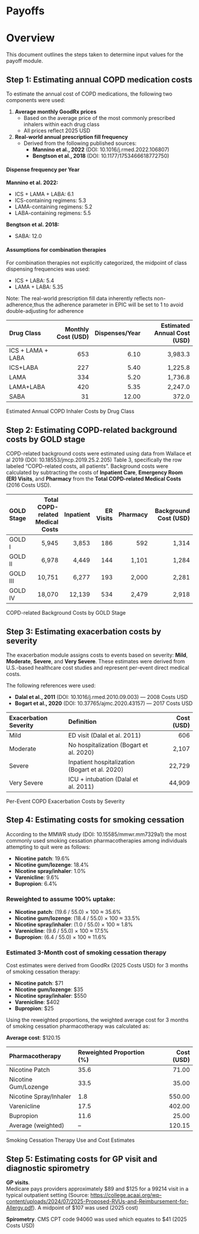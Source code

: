 Payoffs
================

# Overview

This document outlines the steps taken to determine input values for the
payoff module.

## Step 1: Estimating annual COPD medication costs

To estimate the annual cost of COPD medications, the following two
components were used:

1.  **Average monthly GoodRx prices**
    - Based on the average price of the most commonly prescribed
      inhalers within each drug class  
    - All prices reflect 2025 USD
2.  **Real-world annual prescription fill frequency**
    - Derived from the following published sources:
      - **Mannino et al., 2022** (DOI: 10.1016/j.rmed.2022.106807)
      - **Bengtson et al., 2018** (DOI: 10.1177/1753466618772750)

#### Dispense frequency per Year

**Mannino et al. 2022:**

- ICS + LAMA + LABA: 6.1  
- ICS-containing regimens: 5.3  
- LAMA-containing regimens: 5.2  
- LABA-containing regimens: 5.5

**Bengtson et al. 2018:**

- SABA: 12.0

#### Assumptions for combination therapies

For combination therapies not explicitly categorized, the midpoint of
class dispensing frequencies was used:

- ICS + LABA: 5.4  
- LAMA + LABA: 5.35

Note: The real-world prescription fill data inherently reflects
non-adherence,thus the adherence parameter in EPIC will be set to 1 to
avoid double-adjusting for adherence

| Drug Class | Monthly Cost (USD) | Dispenses/Year | Estimated Annual Cost (USD) |
|:---|---:|---:|---:|
| ICS + LAMA + LABA | 653 | 6.10 | 3,983.3 |
| ICS+LABA | 227 | 5.40 | 1,225.8 |
| LAMA | 334 | 5.20 | 1,736.8 |
| LAMA+LABA | 420 | 5.35 | 2,247.0 |
| SABA | 31 | 12.00 | 372.0 |

Estimated Annual COPD Inhaler Costs by Drug Class

## Step 2: Estimating COPD-related background costs by GOLD stage

COPD-related background costs were estimated using data from Wallace et
al 2019 (DOI: 10.18553/jmcp.2019.25.2.205) Table 3, specifically the row
labeled “COPD-related costs, all patients”. Background costs were
calculated by subtracting the costs of **Inpatient Care**, **Emergency
Room (ER) Visits**, and **Pharmacy** from the **Total COPD-related
Medical Costs** (2016 Costs USD).

| GOLD Stage | Total COPD-related Medical Costs | Inpatient | ER Visits | Pharmacy | Background Cost (USD) |
|:---|---:|---:|---:|---:|---:|
| GOLD I | 5,945 | 3,853 | 186 | 592 | 1,314 |
| GOLD II | 6,978 | 4,449 | 144 | 1,101 | 1,284 |
| GOLD III | 10,751 | 6,277 | 193 | 2,000 | 2,281 |
| GOLD IV | 18,070 | 12,139 | 534 | 2,479 | 2,918 |

COPD-related Background Costs by GOLD Stage

## Step 3: Estimating exacerbation costs by severity

The exacerbation module assigns costs to events based on severity:
**Mild**, **Moderate**, **Severe**, and **Very Severe**. These estimates
were derived from U.S.-based healthcare cost studies and represent
per-event direct medical costs.

The following references were used:

- **Dalal et al., 2011** (DOI: 10.1016/j.rmed.2010.09.003) — 2008 Costs
  USD  
- **Bogart et al., 2020** (DOI: 10.37765/ajmc.2020.43157) — 2017 Costs
  USD

| Exacerbation Severity | Definition | Cost (USD) |
|:---|:---|---:|
| Mild | ED visit (Dalal et al. 2011) | 606 |
| Moderate | No hospitalization (Bogart et al. 2020) | 2,107 |
| Severe | Inpatient hospitalization (Bogart et al. 2020) | 22,729 |
| Very Severe | ICU + intubation (Dalal et al. 2011) | 44,909 |

Per-Event COPD Exacerbation Costs by Severity

## Step 4: Estimating costs for smoking cessation

According to the MMWR study (DOI: 10.15585/mmwr.mm7329a1) the most
commonly used smoking cessation pharmacotherapies among individuals
attempting to quit were as follows:

- **Nicotine patch**: 19.6%  
- **Nicotine gum/lozenge**: 18.4%  
- **Nicotine spray/inhaler**: 1.0%  
- **Varenicline**: 9.6%  
- **Bupropion**: 6.4%

### Reweighted to assume 100% uptake:

- **Nicotine patch**: (19.6 / 55.0) × 100 ≈ 35.6%  
- **Nicotine gum/lozenge**: (18.4 / 55.0) × 100 ≈ 33.5%  
- **Nicotine spray/inhaler**: (1.0 / 55.0) × 100 ≈ 1.8%  
- **Varenicline**: (9.6 / 55.0) × 100 ≈ 17.5%  
- **Bupropion**: (6.4 / 55.0) × 100 ≈ 11.6%

### Estimated 3-Month cost of smoking cessation therapy

Cost estimates were derived from GoodRx (2025 Costs USD) for 3 months of
smoking cessation therapy:

- **Nicotine patch**: \$71  
- **Nicotine gum/lozenge**: \$35  
- **Nicotine spray/inhaler**: \$550  
- **Varenicline**: \$402  
- **Bupropion**: \$25

Using the reweighted proportions, the weighted average cost for 3 months
of smoking cessation pharmacotherapy was calculated as:

**Average cost**: \$120.15

| Pharmacotherapy        | Reweighted Proportion (%) | Cost (USD) |
|:-----------------------|:--------------------------|-----------:|
| Nicotine Patch         | 35.6                      |      71.00 |
| Nicotine Gum/Lozenge   | 33.5                      |      35.00 |
| Nicotine Spray/Inhaler | 1.8                       |     550.00 |
| Varenicline            | 17.5                      |     402.00 |
| Bupropion              | 11.6                      |      25.00 |
| Average (weighted)     | –                         |     120.15 |

Smoking Cessation Therapy Use and Cost Estimates

## Step 5: Estimating costs for GP visit and diagnostic spirometry

**GP visits**.  
Medicare pays providers approximately \$89 and \$125 for a 99214 visit
in a typical outpatient setting (Source:
<https://college.acaai.org/wp-content/uploads/2024/07/2025-Proposed-RVUs-and-Reimbursement-for-Allergy.pdf>).
A midpoint of \$107 was used (2025 cost)

**Spirometry**. CMS CPT code 94060 was used which equates to \$41 (2025
Costs USD)
